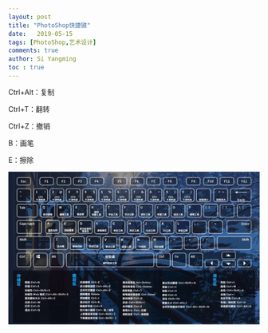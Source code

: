```yaml
---
layout: post
title: "PhotoShop快捷键"
date:   2019-05-15
tags: [PhotoShop,艺术设计]
comments: true
author: Si Yangming
toc : true
---
```


Ctrl+Alt：复制

Ctrl+T：翻转

Ctrl+Z：撤销

B：画笔

E：擦除

![PS快捷键](https://raw.githubusercontent.com/SiYangming/blogs/master/images/2022-03-28-PS_hotkey/PS%E5%BF%AB%E6%8D%B7%E9%94%AE.jpeg)